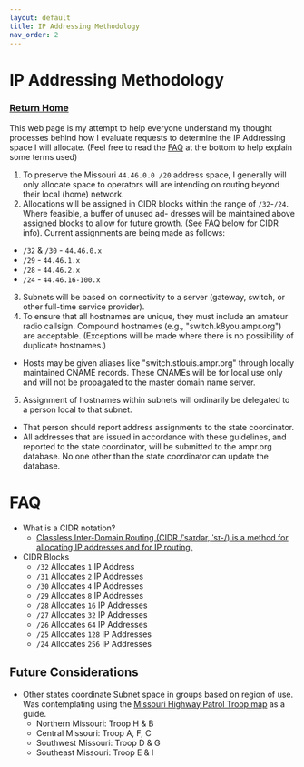 ```yaml
---
layout: default
title: IP Addressing Methodology
nav_order: 2
---
```


# IP Addressing Methodology 
### [Return Home](index.md)

This web page is my attempt to help everyone understand my thought processes behind how I evaluate requests to determine the IP Addressing space I will allocate. (Feel free to read the [FAQ](#faq) at the bottom to help explain some terms used)


1. To preserve the Missouri `44.46.0.0 /20` address space, I generally will only allocate space to operators will are intending on routing beyond their local (home) network.
2. Allocations will be assigned in CIDR blocks within the range of `/32`-`/24`. Where feasible, a buffer of unused ad- dresses will be maintained above assigned blocks to allow for future growth. (See [FAQ](#faq) below for CIDR info).  Current assignments are being made as follows:
  * `/32` & `/30` - `44.46.0.x`
  * `/29` - `44.46.1.x`
  * `/28` - `44.46.2.x`
  * `/24` - `44.46.16-100.x`
3. Subnets will be based on connectivity to a server (gateway, switch, or other full-time service provider).
4. To ensure that all hostnames are unique, they must include an amateur radio callsign. Compound hostnames (e.g., "switch.k8you.ampr.org") are acceptable. (Exceptions will be made where there is no possibility of duplicate hostnames.)
  * Hosts may be given aliases like "switch.stlouis.ampr.org" through locally maintained CNAME records. These CNAMEs will be for local use only and will not be propagated to the master domain name server.
5. Assignment of hostnames within subnets will ordinarily be delegated to a person local to that subnet.
  * That person should report address assignments to the state coordinator.
  * All addresses that are issued in accordance with these guidelines, and reported to the state coordinator, will be submitted to the ampr.org database. No one other than the state coordinator can update the database.

# FAQ
* What is a CIDR notation?
  * [Classless Inter-Domain Routing (CIDR /ˈsaɪdər, ˈsɪ-/) is a method for allocating IP addresses and for IP routing.](https://en.wikipedia.org/wiki/Classless_Inter-Domain_Routing)
* CIDR Blocks
  * `/32` Allocates `1` IP Address
  * `/31` Allocates `2` IP Addresses
  * `/30` Allocates `4` IP Addresses
  * `/29` Allocates `8` IP Addresses
  * `/28` Allocates `16` IP Addresses
  * `/27` Allocates `32` IP Addresses
  * `/26` Allocates `64` IP Addresses
  * `/25` Allocates `128` IP Addresses
  * `/24` Allocates `256` IP Addresses

## Future Considerations
* Other states coordinate Subnet space in groups based on region of use.  Was contemplating using the [Missouri Highway Patrol Troop map](https://www.mshp.dps.missouri.gov/MSHPWeb/DevelopersPages/TroopHeadquarters/troopIndex.html) as a guide.
  * Northern Missouri: Troop H & B
  * Central Missouri: Troop A, F, C
  * Southwest Missouri: Troop D & G
  * Southeast Missouri: Troop E & I
